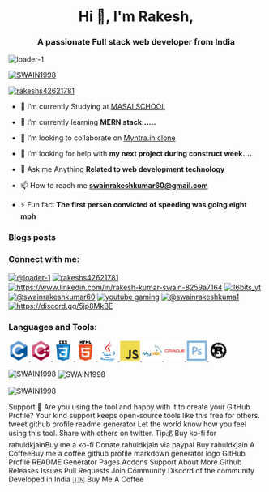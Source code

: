 <h1 align="center">Hi 👋, I'm Rakesh,</h1>
<h3 align="center">A passionate Full stack web developer from India</h3>

<p align="left"> <img src="https://komarev.com/ghpvc/?username=loader-1&label=Profile%20views&color=0e75b6&style=flat" alt="loader-1" /> </p>

<p align="left"> <a href="https://github.com/ryo-ma/github-profile-trophy"><img src="https://github-profile-trophy.vercel.app/?username=SWAIN1998" alt="SWAIN1998" /></a> </p>

<p align="left"> <a href="https://twitter.com/rakeshs42621781" target="blank"><img src="https://img.shields.io/twitter/follow/rakeshs42621781?logo=twitter&style=for-the-badge" alt="rakeshs42621781" /></a> </p>

- 🔭 I’m currently Studying at [MASAI SCHOOL](https://course.masaischool.com/)

- 🌱 I’m currently learning **MERN stack......**

- 👯 I’m looking to collaborate on [Myntra.in clone](https://github.com/roshan93190/mamaearth)

- 🤝 I’m looking for help with **my next project during construct week....**

- 💬 Ask me Anything **Related to web development technology**

- 📫 How to reach me **swainrakeshkumar60@gmail.com**

- ⚡ Fun fact **The first person convicted of speeding was going eight mph**

### Blogs posts
<!-- BLOG-POST-LIST:START -->
<!-- BLOG-POST-LIST:END -->

<h3 align="left">Connect with me:</h3>
<p align="left">
<a href="https://codepen.io/@loader-1" target="blank"><img align="center" src="https://raw.githubusercontent.com/rahuldkjain/github-profile-readme-generator/master/src/images/icons/Social/codepen.svg" alt="@loader-1" height="30" width="40" /></a>
<a href="https://twitter.com/rakeshs42621781" target="blank"><img align="center" src="https://raw.githubusercontent.com/rahuldkjain/github-profile-readme-generator/master/src/images/icons/Social/twitter.svg" alt="rakeshs42621781" height="30" width="40" /></a>
<a href="https://www.linkedin.com/in/rakesh-kumar-swain-8259a7164" target="blank"><img align="center" src="https://raw.githubusercontent.com/rahuldkjain/github-profile-readme-generator/master/src/images/icons/Social/linked-in-alt.svg" alt="https://www.linkedin.com/in/rakesh-kumar-swain-8259a7164" height="30" width="40" /></a>
<a href="https://instagram.com/16bits_yt" target="blank"><img align="center" src="https://raw.githubusercontent.com/rahuldkjain/github-profile-readme-generator/master/src/images/icons/Social/instagram.svg" alt="16bits_yt" height="30" width="40" /></a>
<a href="https://medium.com/@swainrakeshkumar60" target="blank"><img align="center" src="https://raw.githubusercontent.com/rahuldkjain/github-profile-readme-generator/master/src/images/icons/Social/medium.svg" alt="@swainrakeshkumar60" height="30" width="40" /></a>
<a href="https://www.youtube.com/channel/UCBtZ2u1Xvx5mqkeqF5Azklg" target="blank"><img align="center" src="https://raw.githubusercontent.com/rahuldkjain/github-profile-readme-generator/master/src/images/icons/Social/youtube.svg" alt="youtube gaming" height="30" width="40" /></a>
<a href="https://www.hackerrank.com/swainrakeshkuma1" target="blank"><img align="center" src="https://raw.githubusercontent.com/rahuldkjain/github-profile-readme-generator/master/src/images/icons/Social/hackerrank.svg" alt="@swainrakeshkuma1" height="30" width="40" /></a>
<a href="https://discord.gg/https://discord.gg/5jp8MkBE" target="blank"><img align="center" src="https://raw.githubusercontent.com/rahuldkjain/github-profile-readme-generator/master/src/images/icons/Social/discord.svg" alt="https://discord.gg/5jp8MkBE" height="30" width="40" /></a>
</p>

<h3 align="left">Languages and Tools:</h3>
<p align="left"> <a href="https://www.cprogramming.com/" target="_blank" rel="noreferrer"> <img src="https://raw.githubusercontent.com/devicons/devicon/master/icons/c/c-original.svg" alt="c" width="40" height="40"/> </a> <a href="https://www.w3schools.com/cpp/" target="_blank" rel="noreferrer"> <img src="https://raw.githubusercontent.com/devicons/devicon/master/icons/cplusplus/cplusplus-original.svg" alt="cplusplus" width="40" height="40"/> </a> <a href="https://www.w3schools.com/css/" target="_blank" rel="noreferrer"> <img src="https://raw.githubusercontent.com/devicons/devicon/master/icons/css3/css3-original-wordmark.svg" alt="css3" width="40" height="40"/> </a> <a href="https://www.w3.org/html/" target="_blank" rel="noreferrer"> <img src="https://raw.githubusercontent.com/devicons/devicon/master/icons/html5/html5-original-wordmark.svg" alt="html5" width="40" height="40"/> </a> <a href="https://www.java.com" target="_blank" rel="noreferrer"> <img src="https://raw.githubusercontent.com/devicons/devicon/master/icons/java/java-original.svg" alt="java" width="40" height="40"/> </a> <a href="https://developer.mozilla.org/en-US/docs/Web/JavaScript" target="_blank" rel="noreferrer"> <img src="https://raw.githubusercontent.com/devicons/devicon/master/icons/javascript/javascript-original.svg" alt="javascript" width="40" height="40"/> </a> <a href="https://www.mysql.com/" target="_blank" rel="noreferrer"> <img src="https://raw.githubusercontent.com/devicons/devicon/master/icons/mysql/mysql-original-wordmark.svg" alt="mysql" width="40" height="40"/> </a> <a href="https://www.oracle.com/" target="_blank" rel="noreferrer"> <img src="https://raw.githubusercontent.com/devicons/devicon/master/icons/oracle/oracle-original.svg" alt="oracle" width="40" height="40"/> </a> <a href="https://www.photoshop.com/en" target="_blank" rel="noreferrer"> <img src="https://raw.githubusercontent.com/devicons/devicon/master/icons/photoshop/photoshop-line.svg" alt="photoshop" width="40" height="40"/> </a> <a href="https://www.rust-lang.org" target="_blank" rel="noreferrer"> <img src="https://raw.githubusercontent.com/devicons/devicon/master/icons/rust/rust-plain.svg" alt="rust" width="40" height="40"/> </a> </p>

<p><img align="left" src="https://github-readme-stats.vercel.app/api/top-langs?username=SWAIN1998&show_icons=true&locale=en&layout=compact" alt="SWAIN1998" /></p>

<p>&nbsp;<img align="center" src="https://github-readme-stats.vercel.app/api?username=SWAIN1998&show_icons=true&locale=en" alt="SWAIN1998" /></p>

<p><img align="center" src="https://github-readme-streak-stats.herokuapp.com/?user=SWAIN1998&" alt="SWAIN1998" /></p>

Support 🙏
Are you using the tool and happy with it to create your GitHub Profile?
Your kind support keeps open-source tools like this free for others.
tweet github profile readme generator
Let the world know how you feel using this tool. Share with others on twitter.
Tip💰
Buy ko-fi for rahuldkjainBuy me a ko-fi
Donate rahuldkjain via paypal
Buy rahuldkjain A CoffeeBuy me a coffee
github profile markdown generator logo
GitHub Profile README Generator
Pages
Addons
Support
About
More
Github
Releases
Issues
Pull Requests
Join Community
Discord of the community
Developed in India 🇮🇳
Buy Me A Coffee
